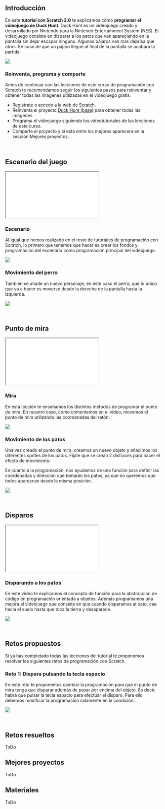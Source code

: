 ## Introducción

En este **tutorial con Scratch 2.0** te explicamos cómo **programar el videojuego de Duck Hunt**. Duck Hunt es un videojuego creado y desarrollado por Nintendo para la Nintendo Entertainment System (NES). El videojuego consiste en disparar a los patos que van apareciendo en la pantalla sin dejar escapar ninguno. Algunos pájaros van más deprisa que otros. En caso de que un pájaro llegue al final de la pantalla se acabará la partida.

![](img/preview.gif)

### Reinventa, programa y comparte

Antes de continuar con las lecciones de este curso de programación con Scratch te recomendamos seguir los siguientes pasos para reinventar y obtener todas las imágenes utilizadas en el videojuego gratis.

- Regístrate o accede a la web de <a target="_blank" href="https://scratch.mit.edu">Scratch</a>.
- Reinventa el proyecto <a target="_blank" href="https://scratch.mit.edu/projects/147152758/editor">Duck Hunt (base)</a> para obtener todas las imágenes.
- Programa el videojuego siguiendo los videotutoriales de las lecciones de este curso.
- Comparte el proyecto y si está entre los mejores aparecerá en la sección Mejores proyectos.



<br />



## Escenario del juego

<div class="iframe">
  <iframe src="//www.youtube.com/embed/wUIJIWI6WsU" allowfullscreen></iframe>
</div>

### Escenario

Al igual que hemos realizado en el resto de tutoriales de programación con Scratch, lo primero que tenemos que hacer es crear los fondos y programación del escenario como programación principal del videojuego.

![](img/escenario.png)

### Movimiento del perro

También se añade un nuevo personaje, en este caso el perro, que lo único que va a hacer es moverse desde la derecha de la pantalla hasta la izquierda.

![](img/perro.png)



<br />



## Punto de mira

<div class="iframe">
  <iframe src="//www.youtube.com/embed/XUFgF33qhX0" allowfullscreen></iframe>
</div>

### Mira

En esta lección te enseñamos los distintos métodos de programar el punto de mira. En nuestro caso, como comentamos en el video, movemos el punto de mira utilizando las coordenadas del ratón.

![](img/mira.png)

### Movimiento de los patos

Una vez creado el punto de mira, creamos un nuevo objeto y añadimos los diferentes sprites de los patos. Fíjate que se crean 2 disfraces para hacer el efecto de movimiento.

En cuanto a la programación, nos ayudamos de una función para definir las coordenadas y dirección que tomarán los patos, ya que no queremos que todos aparezcan desde la misma posición.

![](img/patos.png)



<br />



## Disparos

<div class="iframe">
  <iframe src="//www.youtube.com/embed/zz0DTHV0XBE" allowfullscreen></iframe>
</div>

### Disparando a los patos

En este video te explicamos el concepto de función para la abstracción de código en programación orientada a objetos. Además programamos una mejora al videojuego que consiste en que cuando disparamos al pato, cae hacia el suelo hasta que toca la tierra y desaparece.

![](img/disparar.png)



<br />



## Retos propuestos

Si ya has completado todas las lecciones del tutorial te proponemos resolver los siguientes retos de programación con Scratch.

### Reto 1: Dispara pulsando la tecla espacio

En este reto te proponemos cambiar la programación para que el punto de mira tenga que disparar además de pasar por encima del objeto. Es decir, habrá que pulsar la tecla espacio para efectuar el disparo. Para ello debemos modificar la programación solamente en la condición.

![](img/reto-1.png)



<br />



## Retos resueltos

ToDo

## Mejores proyectos

ToDo

## Materiales

ToDo
